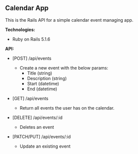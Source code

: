 ## Calendar App

This is the Rails API for a simple calendar event managing app.

**Technologies:**

* Ruby on Rails 5.1.6

**API:**

* [POST] /api/events
  * Create a new event with the below params:
    * Title (string)
    * Description (string)
    * Start (datetime)
    * End (datetime)


* [GET] /api/events
  * Return all events the user has on the calendar.


* [DELETE] /api/events/:id
  * Deletes an event


* [PATCH/PUT] /api/events/:id
  * Update an existing event
